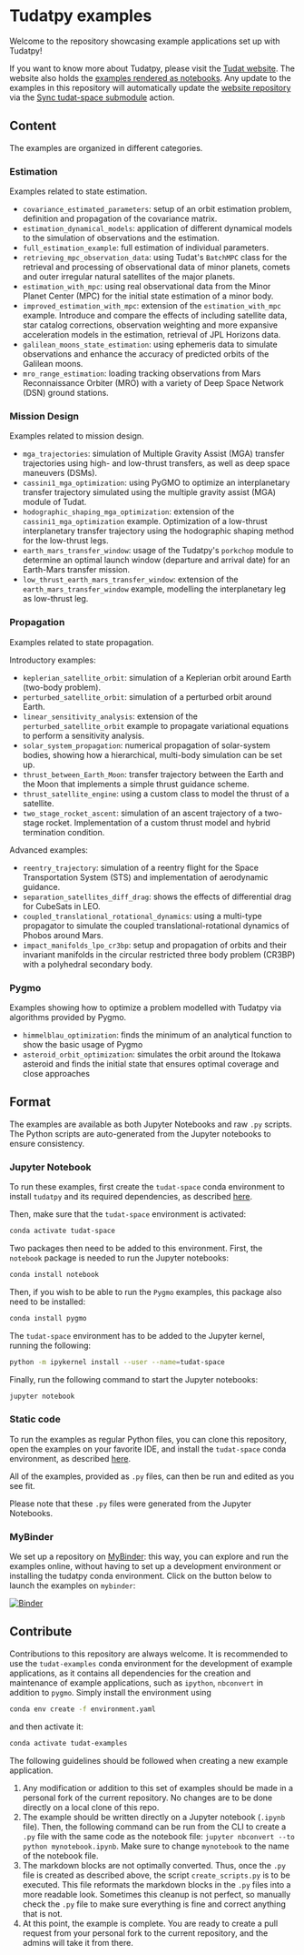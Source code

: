 # Tudatpy examples

Welcome to the repository showcasing example applications set up with Tudatpy!

If you want to know more about Tudatpy, please visit the [Tudat website](https://docs.tudat.space/en/latest/).
The website also holds the [examples rendered as notebooks](https://docs.tudat.space/en/latest/_src_getting_started/examples.html).
Any update to the examples in this repository will automatically update the [website repository](https://github.com/tudat-team/tudat-space) via the [Sync tudat-space submodule](https://github.com/tudat-team/tudatpy-examples/actions/workflows/sync-tudat-space.yml) action.

## Content

The examples are organized in different categories.

### Estimation

Examples related to state estimation.

- ``covariance_estimated_parameters``: setup of an orbit estimation problem, definition and propagation of the covariance matrix.
- ``estimation_dynamical_models``: application of different dynamical models to the simulation of observations and the estimation.
- ``full_estimation_example``: full estimation of individual parameters.
- ``retrieving_mpc_observation_data``: using Tudat's `BatchMPC` class for the retrieval and processing of observational data of minor planets, comets and outer irregular natural satellites of the major planets.
- ``estimation_with_mpc``: using real observational data from the Minor Planet Center (MPC) for the initial state estimation of a minor body.
- ``improved_estimation_with_mpc``: extension of the ``estimation_with_mpc`` example. Introduce and compare the effects of including satellite data, star catalog corrections, observation weighting and more expansive acceleration models in the estimation, retrieval of JPL Horizons data.
- ``galilean_moons_state_estimation``: using ephemeris data to simulate observations and enhance the accuracy of predicted orbits of the Galilean moons.
- ``mro_range_estimation``: loading tracking observations from Mars Reconnaissance Orbiter (MRO) with a variety of Deep Space Network (DSN) ground stations.

### Mission Design

Examples related to mission design.

- ``mga_trajectories``: simulation of Multiple Gravity Assist (MGA) transfer trajectories using high- and low-thrust transfers, as well as deep space maneuvers (DSMs).
- ``cassini1_mga_optimization``: using PyGMO to optimize an interplanetary transfer trajectory simulated using the multiple gravity assist (MGA) module of Tudat.
- ``hodographic_shaping_mga_optimization``: extension of the ``cassini1_mga_optimization`` example. Optimization of a low-thrust interplanetary transfer trajectory using the hodographic shaping method for the low-thrust legs.
- ``earth_mars_transfer_window``: usage of the Tudatpy's `porkchop` module to determine an optimal launch window (departure and arrival date) for an Earth-Mars transfer mission.
- ``low_thrust_earth_mars_transfer_window``: extension of the ``earth_mars_transfer_window`` example, modelling the interplanetary leg as low-thrust leg.

### Propagation

Examples related to state propagation.

Introductory examples:

- ``keplerian_satellite_orbit``: simulation of a Keplerian orbit around Earth (two-body problem).
- ``perturbed_satellite_orbit``: simulation of a perturbed orbit around Earth.
- ``linear_sensitivity_analysis``: extension of the ``perturbed_satellite_orbit`` example to propagate variational equations to perform a sensitivity analysis.
- ``solar_system_propagation``: numerical propagation of solar-system bodies, showing how a hierarchical, multi-body simulation can be set up.
- ``thrust_between_Earth_Moon``: transfer trajectory between the Earth and the Moon that implements a simple thrust guidance scheme.
- ``thrust_satellite_engine``: using a custom class to model the thrust of a satellite.
- ``two_stage_rocket_ascent``: simulation of an ascent trajectory of a two-stage rocket. Implementation of a custom thrust model and hybrid termination condition.

Advanced examples:

- ``reentry_trajectory``: simulation of a reentry flight for the Space Transportation System (STS) and implementation of aerodynamic guidance.
- ``separation_satellites_diff_drag``: shows the effects of differential drag for CubeSats in LEO.
- ``coupled_translational_rotational_dynamics``: using a multi-type propagator to simulate the coupled translational-rotational dynamics of Phobos around Mars.
- ``impact_manifolds_lpo_cr3bp``: setup and propagation of orbits and their invariant manifolds in the circular restricted three body problem (CR3BP) with a polyhedral secondary body.

### Pygmo

Examples showing how to optimize a problem modelled with Tudatpy via algorithms provided by Pygmo.

- ``himmelblau_optimization``: finds the minimum of an analytical function to show the basic usage of Pygmo
- ``asteroid_orbit_optimization``: simulates the orbit around the Itokawa asteroid and finds the initial state that ensures optimal coverage and close approaches

## Format

The examples are available as both Jupyter Notebooks and raw ``.py`` scripts. The Python scripts are auto-generated from the Jupyter notebooks to ensure consistency.

### Jupyter Notebook

To run these examples, first create the `tudat-space` conda environment to install `tudatpy` and its required dependencies, as described [here](https://docs.tudat.space/en/latest/_src_getting_started/installation.html).

Then, make sure that the `tudat-space` environment is activated:

```bash
conda activate tudat-space
```

Two packages then need to be added to this environment. First, the `notebook` package is needed to run the Jupyter notebooks:

```bash
conda install notebook
```

Then, if you wish to be able to run the `Pygmo` examples, this package also need to be installed:

```bash
conda install pygmo
```

The `tudat-space` environment has to be added to the Jupyter kernel, running the following:

```bash
python -m ipykernel install --user --name=tudat-space
```

Finally, run the following command to start the Jupyter notebooks:

```bash
jupyter notebook
```

### Static code

To run the examples as regular Python files, you can clone this repository, open the examples on your favorite IDE, and install the `tudat-space` conda environment, as described [here](https://docs.tudat.space/en/latest/_src_getting_started/installation.html).

All of the examples, provided as `.py` files, can then be run and edited as you see fit.

Please note that these `.py` files were generated from the Jupyter Notebooks.

### MyBinder

We set up a repository on [MyBinder](https://mybinder.org/v2/gh/tudat-team/tudatpy-examples/master): this way, you can explore and run the examples online, without having to set up a development environment or installing the tudatpy conda environment. Click on the button below to launch the examples on ``mybinder``:

[![Binder](https://mybinder.org/badge_logo.svg)](https://mybinder.org/v2/gh/tudat-team/tudatpy-examples/master)

## Contribute

Contributions to this repository are always welcome.
It is recommended to use the `tudat-examples` conda environment for the development of example applications, as it contains all dependencies for the creation and maintenance of example applications, such as `ipython`, `nbconvert` in addition to `pygmo`.
Simply install the environment using

```bash
conda env create -f environment.yaml
```

and then activate it:

```bash
conda activate tudat-examples
```

The following guidelines should be followed when creating a new example application.

1. Any modification or addition to this set of examples should be made in a personal fork of the current repository. No changes are to be done directly on a local clone of this repo.
2. The example should be written directly on a Jupyter notebook (`.ipynb` file). Then, the following command can be run from the CLI to create a `.py` file with the same code as the notebook file: `jupyter nbconvert --to python mynotebook.ipynb`. Make sure to change `mynotebook` to the name of the notebook file.
3. The markdown blocks are not optimally converted. Thus, once the `.py` file is created as described above, the script `create_scripts.py` is to be executed. This file reformats the markdown blocks in the `.py` files into a more readable look. Sometimes this cleanup is not perfect, so manually check the `.py` file to make sure everything is fine and correct anything that is not.
4. At this point, the example is complete. You are ready to create a pull request from your personal fork to the current repository, and the admins will take it from there.
